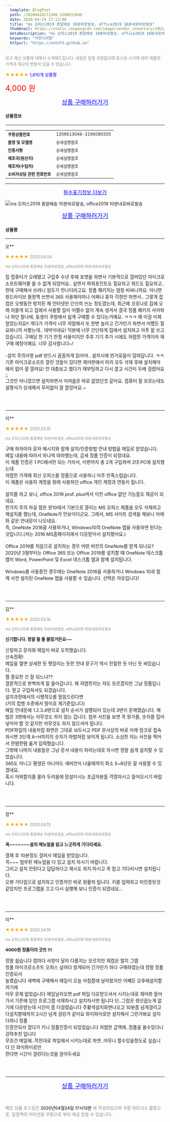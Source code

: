 ```yaml
---
  template: BlogPost
  path: /20200424171300-1208613046
  date: 2020-04-24 17:13:00
  title: "ms 오피스2019 총알배송 10분바로발송, office2019 10분내로바로발송"
  thumbnail: https://static.coupangcdn.com/image/vendor_inventory/24b1/0ff9957c0a166d296b601470533e108891f780c441c739c37960842eb8c6.jpg
  metaDescription: "ms 오피스2019 총알배송 10분바로발송, office2019 10분내로바로발송,가전디지털"
  keywords: "가전디지털"
  httpurl: "https://antnf3.github.io"
---
```

  
<span style="color: #888;font-size:0.8rem">보고 계신 상품에 대해서 소개해드립니다.
내용은 일절 과장없으며 포스팅 시기에 따라 제품의 가격과 재고의 변동이 있을 수 있습니다.</span>
  
<span style="color: orange;">★★★★★</span> <span style="color: blue;font-size: 0.85rem;">1,610개 상품평</span>

<span style="font-size: 0.9rem"></span> 

<span style="color: red;font-size: 1.5rem;">4,000 원</span>



<p align="center"><a href="http://me2.do/G85CpObV" style="font-size: 1.2rem; color: blue;">상품 구매하러가기</a></p>

#### 상품정보

---

|                  |                       |
| ---------------- | --------------------- |
| **<span style="font-size:0.8rem;">쿠팡상품번호</span>** | <span style="font-size:0.8rem;">1208613046-2196080355</span> |
| **<span style="font-size:0.8rem;">품명 및 모델명</span>**    | <span style="font-size:0.8rem;">상세설명참조</span>        |
| **<span style="font-size:0.8rem;">인증사항</span>**    | <span style="font-size:0.8rem;">상세설명참조</span>        |
| **<span style="font-size:0.8rem;">제조국(원산지)</span>**    | <span style="font-size:0.8rem;">상세설명참조</span>        |
| **<span style="font-size:0.8rem;">제조자(수입자)</span>**    | <span style="font-size:0.8rem;">상세설명참조</span>        |
| **<span style="font-size:0.8rem;">소비자상담 관련 전화번호</span>**    | <span style="font-size:0.8rem;">상세설명참조</span>        |

---

<p align="center"><a href="http://me2.do/G85CpObV" style="font-size: 1rem; color: blue;">필수표기정보 더보기</a></p>

![ms 오피스2019 총알배송 10분바로발송, office2019 10분내로바로발송](http://thumbnail9.coupangcdn.com/thumbnails/remote/q89/image/vendor_inventory/cb4e/da9d80595fccf6cb546279a8c4e978b3feaed3573e3aa2ab18279d7d47ba.jpg)

<p align="center"><a href="http://me2.do/G85CpObV" style="font-size: 1.2rem; color: blue;">상품 구매하러가기</a></p>

#### 상품평
  
---
  
오**
    
<span style="color: orange;">★★★★★</span> <span style="font-size:0.8rem;color: #888;">2020.04.04</span>
    
<span style="color: #888;font-size:0.7rem">ms 오피스2019 총알배송 10분바로발송, office2019 10분내로바로발송</span>
    

    
<span style="font-size: 0.9rem;">집 컴퓨터가 오래됐고 구입후 수년 후에 포맷을 하면서 기본적으로 깔려있던 마이크로소프트웨어를 쓸 수 없게 되었어요.. 살면서 파워포인트도 필요하고 워드도 필요하고.. 한데 구매해서 쓰려니 엄두가 안나더라고요. 정품 패키지는 엄청 비싸니까요. 아니면 원드라이브 월정액 쓰면서 365 사용해야하나 어쩌나 혼자 걱정만 하면서.. 그렇게 집 컴은 오랫동안 방치된 채 인터넷만 간신히 쓰는 정도였는데, 최근에 코로나로 집에 오래 머물게 되고 집에서 사용할 일이 어쩔수 없이 계속 생겨서 결국 정품 패키지 사야하나 하던 찰나에, 동생이 쿠팡에서 쉽게 구매할 수 있다는거예요. ㅋㅋㅋ 왜 이걸 이제 알았는지요!! 게다가 가격이 너무 저렴해서 또 한번 놀라고 긴가민가 하면서 어쨌든 필요하니까 사봤는데.. 대박이네요! 덕분에 너무 간단하게 집에서 설치하고 아주 잘 쓰고 있습니다. 구매당 한 기기 한정 사용이지만 추후 기기 추가 시에도 저렴한 가격이라 재 구매 예정이예요. 너무 감사합니다~!<br/><br/>-설치 주의사항 pdf 반드시 꼼꼼하게 읽어야.. 설치시에 번거로움이 덜하답니다. ㅋㅋ <br/>기존 마이크로소프트 깔린 것들이 있다면 제어판에서 미리 모두 삭제 후에 설치해야 에러 없이 잘 깔려요! 전 대충보고 했다가 재부팅하고 다시 깔고 시간이 두배 걸렸어요 ;; <br/>그것만 아니었으면 설치하면서 어려움은 따로 없었던것 같아요. 컴퓨터 잘 모르는데도 설명서가 상세해서 무리없이 잘 깔았어요.~</span>
    
<br>
<br>

---
  
이**
    
<span style="color: orange;">★★★★★</span> <span style="font-size:0.8rem;color: #888;">2020.03.15</span>
    
<span style="color: #888;font-size:0.7rem">ms 오피스2019 총알배송 10분바로발송, office2019 10분내로바로발송</span>
    

    
<span style="font-size: 0.9rem;">구매 하자마자 문자 메시지와 함께 설치/인증방법 안내 방법을 메일로 받았습니다.<br/>메일 내용에 따라서 하나씩 따라했는데, 금세 정품 인증이 되었네요.<br/>이 제품 인증은 1 PC에서만 되는 거라서, 이번까지 총 2개 구입하여 2대 PC에 설치했는데 <br/>저렴한 가격에 최신 오피스를 정품으로 사용하니 아주 만족스럽습니다.<br/>이 제품은 사용자 계정을 원래 사용하던 office 개인 계정과 연동이 됩니다.<br/><br/>설치를 하고 보니, office 2019 prof. plus여서 이전 office 없던 기능들도 제공이 되네요.<br/>한가지 주의 하실 점은 윈10에서 기본으로 깔리는 MS 오피스 제품을 모두 삭제하고<br/>재설치를 했는데, OneNote가 안보이더군요. 그래서, MS 사이트 검색을 해보니 아래와 같은 안내문이 나오네요.<br/>즉, OneNote 2016을 사용하거나, Windows10의 OneNote 앱을 사용하면 된다는 것입니다.(저는 2016 MS홈페이지에서 다운받아서 설치했어요.)<br/><br/>Office 2019를 처음으로 설치하는 경우 어떤 버전의 OneNote를 받게 되나요?<br/>2020년 3월부터는 Office 365 또는 Office 2019를 설치할 때 OneNote 데스크톱 앱이 Word, PowerPoint 및 Excel 데스크톱 앱과 함께 설치됩니다.<br/><br/>Windows를 사용중인 경우에는 OneNote 2016을 사용하거나 Windows 10과 함께 사전 설치된 OneNote 앱을 사용할 수 있습니다. 선택은 자유입니다!</span>
    
<br>
<br>

---
  
김**
    
<span style="color: orange;">★★★★★</span> <span style="font-size:0.8rem;color: #888;">2020.03.16</span>
    
<span style="color: #888;font-size:0.7rem">ms 오피스2019 총알배송 10분바로발송, office2019 10분내로바로발송</span>
    
<span style="font-size:0.85rem">**신기합니다. 정말 될 줄 몰랐거든요~~**</span>
    
<span style="font-size: 0.9rem;">신청하고 문자와 메일이 바로 도착했습니다.<br/>신속정확!<br/>메일을 열면 상세한 듯 햇갈리는 듯한 안내 문구가 역시 친절한 듯 아닌 듯 써있습니다.<br/>젤 중요한 건 잘 되느냐??<br/>결론적으로 완벽하게 잘 돌아갑니다. 왜 저렴한지는 저도 모르겠지만 그냥 정품입니다. 믿고 구입하셔도 되겠습니다.<br/>설치과정에서의 시행착오를 말씀드린다면<br/>(거의 컴맹 수준에서 말이죠 제기준입니다)<br/>메일 안내문에 1.2.3.4번으로 설치 순서가 설명되어 있는데 3번이 문제였습니다. 해법은 3번에서는 아무것도 하지 않는 겁니다. 첨부 사진을 보면 꼭 뭔가를, 숫자를 집어넣어야 할 것 같지만 아무것도 하지 않으셔야 됩니다.<br/>PDF파일의 내용처럼 화면은 그대로 놔두시고 PDF 문서상의 바로 아래 링크로 접속하시면 3단계 A~H까지의 숫자가 마법처럼 보이게 됩니다. 소심한 저는 사진을 찍어서 한땀한땀 옮겨 입력했습니다.<br/>그밖에 나머지 내용들은 그냥 문서 내용이 하라는대로 하시면 정말 쉽게 설치할 수 있었습니다.<br/>365도 아니고 평생은 아니어도 새버전이 나올때까지 최소 5~6년은 잘 사용할 수 있겠네요.<br/>혹시 어찌할지를 몰라 두려움에 망설이시는 초급자분들 걱정마시고 들어오시기 바랍니다.</span>
    
<br>
<br>

---
  
정**
    
<span style="color: orange;">★★★★★</span> <span style="font-size:0.8rem;color: #888;">2020.04.13</span>
    
<span style="color: #888;font-size:0.7rem">ms 오피스2019 총알배송 10분바로발송, office2019 10분내로바로발송</span>
    
<span style="font-size:0.85rem">**꼭~~~~~~~설치 메뉴얼을 읽고 느긋하게 기다리세요.**</span>
    
<span style="font-size: 0.9rem;">결제 후 10분정도 걸려서 메일을 받았습니다. <br/>꼭~~~ 첨부된 메뉴얼을 다 읽고 설치 하시기 바랍니다. <br/>그리고 설치 안된다고 답답하다고 재시도 하지 마시고 꾹 참고 기다리시면 설치됩니다. <br/>오랜 기다림으로 설치하고 인증까진 바로 원활히 됩니다. 키를 입력하고 미인증된것 같았지만 프로그램을 끄고 다시 실행해 보니 인증이 되었네요...</span>
    
<br>
<br>

---
  
이**
    
<span style="color: orange;">★★★★★</span> <span style="font-size:0.8rem;color: #888;">2020.04.19</span>
    
<span style="color: #888;font-size:0.7rem">ms 오피스2019 총알배송 10분바로발송, office2019 10분내로바로발송</span>
    
<span style="font-size:0.85rem">**4000원 정품이라 굿뜨 !!!**</span>
    
<span style="font-size: 0.9rem;">정말 쉽습니다 컴마다 사양이 달라 다를지는 모르지만 제컴은 엘지 그램<br/>정품 마이크로소프트 오피스 살려다 알게되어 긴가민가 하다 구매하였는대 정말 정품인증되서<br/>놀랬습니다 새벽에 구매해서 메일이 오늘 아침쯤에 날라왔지만 어째든 오후애설치할꺼기에<br/>아무 문제 없었습니다 메일날라오면 pdf 파일 다운받으셔서 시키는대로 제어판 들어가서 기존에 있던 프로그램 삭제하시고 설치하시면 됩니다 단..그람은 렌선꼽는게 없기에 다운받는대 시간이 좀 더걸렸습니다 주황색설치화면나오고 10분좀 넘게걸리고 다설치할때까지 2시간 넘게 걸린거 같아요 와이파이로만 설치해서 그런가봐요 설치다하니 정품<br/>인증안되서 껐다가 키니 정품인증이 되있었습니다 저렴한 금액에..정품을 쓸수있다니 강력추천 입니다 <br/>무조건 메일에..적힌대로 파일에서 시키는대로 하면..아무나 할수있을정도로 싶습니다 단 와이파이로만<br/>한다면 시간이 걸린다는것을 알아두세요</span>
    
<br>
<br>


  
---
  
<p align="center"><a href="http://me2.do/G85CpObV" style="font-size: 1.2rem; color: blue;">상품 구매하러가기</a></p>
  
<br>
  
<span style="font-size: 0.85rem; color: #888;">해당 상품 포스팅은 <span style="color: #000;"> 2020년04월24일 17시13분 </span> 에 작성되었으며 쿠팡 파트너스 활동으로, 일정액의 커미션을 쿠팡으로 부터 제공 받을 수 있습니다.</span>